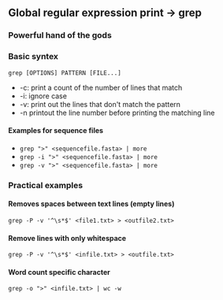 ## Global regular expression print -> grep
### Powerful hand of the gods

### Basic syntex 
```grep [OPTIONS] PATTERN [FILE...]```

- -c: print a count of the number of lines that match
- -i: ignore case 
- -v: print out the lines that don't match the pattern
- -n printout the line number before printing the matching line

#### Examples for sequence files 
- ```grep ">" <sequencefile.fasta> | more```
- ```grep -i ">" <sequencefile.fasta> | more```
- ```grep -v ">" <sequencefile.fasta> | more```

### Practical examples 

#### Removes spaces between text lines (empty lines)
```grep -P -v '^\s*$' <file1.txt> > <outfile2.txt>```

#### Remove lines with only whitespace
```grep -P -v '^\s*$' <infile.txt> > <outfile.txt>```

#### Word count specific character
```grep -o ">" <infile.txt> | wc -w```


